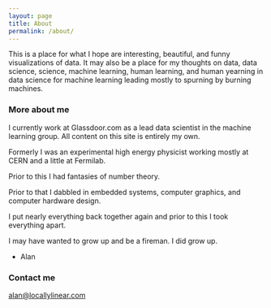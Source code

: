 ```yaml
---
layout: page
title: About
permalink: /about/
---
```


This is a place for what I hope are interesting, beautiful, and funny visualizations of data.
It may also be a place for my thoughts on data, data science, science, machine learning, human learning,
and human yearning in data science for machine learning leading mostly to spurning by burning machines.

### More about me

I currently work at Glassdoor.com as a lead data scientist in the machine learning group.
All content on this site is entirely my own.

Formerly I was an experimental high energy physicist working mostly at CERN and a little at Fermilab.

Prior to this I had fantasies of number theory.

Prior to that I dabbled in embedded systems, computer graphics, and computer hardware design.

I put nearly everything back together again and prior to this I took everything apart.

I may have wanted to grow up and be a fireman. I did grow up.

- Alan

### Contact me

[alan@locallylinear.com](mailto:alan@locallylinear.com)